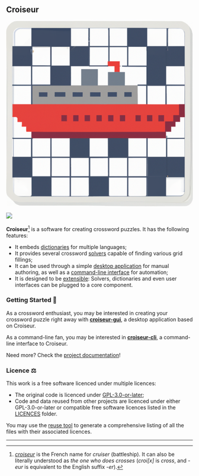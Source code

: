<!--
SPDX-FileCopyrightText: 2023 Antoine Belvire
SPDX-License-Identifier: GPL-3.0-or-later
-->

## Croiseur

![Logo](croiseur-gui/croiseur-gui/src/main/resources/com/gitlab/super7ramp/croiseur/gui/application-icon.png)

![](https://gitlab.com/super7ramp/croiseur/-/badges/release.svg?key_text=Latest+Release+(Unstable)&key_width=150)

**Croiseur**[^1] is a software for creating crossword puzzles. It has the following features:

* It embeds [dictionaries][] for multiple languages;
* It provides several crossword [solvers][] capable of finding various grid fillings;
* It can be used through a simple [desktop application][] for manual authoring, as well as a
  [command-line interface][] for automation;
* It is designed to be [extensible][]: Solvers, dictionaries and even user interfaces can be plugged
  to a core component.

### Getting Started 🚀

As a crossword enthusiast, you may be interested in creating your crossword puzzle right away with
**[croiseur-gui][]**, a desktop application based on Croiseur.

As a command-line fan, you may be interested in **[croiseur-cli][]**, a command-line interface to
Croiseur.

Need more? Check the [project documentation][]!

### Licence ⚖️

This work is a free software licenced under multiple licences:

* The original code is licenced under [GPL-3.0-or-later][];
* Code and data reused from other projects are licenced under either GPL-3.0-or-later or
  compatible free software licences listed in the [LICENCES][] folder.

You may use the [reuse tool][] to generate a
comprehensive listing of all the files with their associated licences.

<!-- Reference Links -->

[command-line interface]: croiseur-cli

[croiseur-cli]: croiseur-cli

[desktop application]: croiseur-gui

[croiseur-gui]: croiseur-gui

[dictionaries]: doc/reference/Available-service-providers.md#dictionary-list

[extensible]: croiseur-spi

[GPL-3.0-or-later]: LICENSES/GPL-3.0-or-later.txt

[LICENCES]: LICENSES

[platforms]: https://wiki.openjdk.org/display/Build/Supported+Build+Platforms

[project documentation]: doc

[reuse tool]: https://github.com/fsfe/reuse-tool

[solvers]: doc/reference/Available-service-providers.md#solvers

---

[^1]: [_croiseur_](https://en.wiktionary.org/wiki/croiseur) is the French name for _cruiser_
(battleship). It can also be literally understood as _the one who does crosses_ (_croi\[x\]_ is
_cross_, and _-eur_ is equivalent to the English suffix _-er_).
